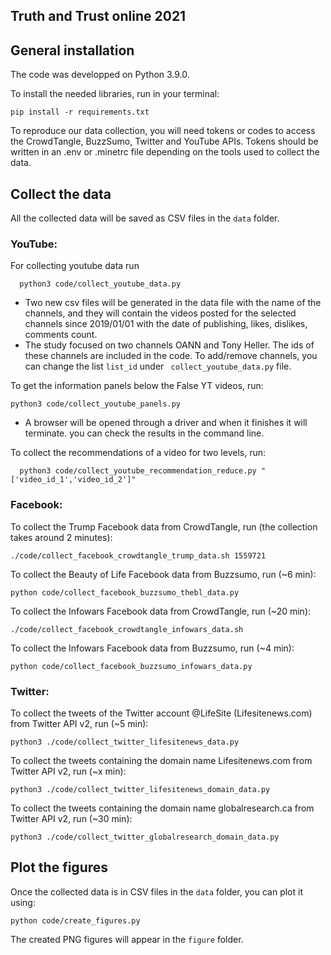 ## Truth and Trust online 2021

## General installation

The code was developped on Python 3.9.0.

To install the needed libraries, run in your terminal:

```
pip install -r requirements.txt
```

To reproduce our data collection, you will need tokens or codes to access the CrowdTangle, BuzzSumo, Twitter and YouTube APIs. Tokens should be written in an .env or .minetrc file depending on the tools used to collect the data.

## Collect the data

All the collected data will be saved as CSV files in the `data` folder.

### YouTube:
For collecting youtube data run
```
  python3 code/collect_youtube_data.py 
```
- Two new csv files will be generated in the data file with the name of the channels, and they will contain the videos posted for the selected channels since 2019/01/01 with the date of publishing, likes, dislikes, comments count.
- The study focused on two channels OANN and Tony Heller. The ids of these channels are included in the code. To add/remove channels, you can change the list ``` list_id ``` under ``` collect_youtube_data.py``` file.

To get the information panels below the False YT videos, run:
```
python3 code/collect_youtube_panels.py
```
- A browser will be opened through a driver and when it finishes it will terminate. you can check the results in the command line.


To collect the recommendations of a video for two levels, run:
```
  python3 code/collect_youtube_recommendation_reduce.py "['video_id_1','video_id_2']"
```
### Facebook:

To collect the Trump Facebook data from CrowdTangle, run (the collection takes around 2 minutes):

```
./code/collect_facebook_crowdtangle_trump_data.sh 1559721
```

To collect the Beauty of Life Facebook data from Buzzsumo, run (~6 min):
```
python code/collect_facebook_buzzsumo_thebl_data.py
```

To collect the Infowars Facebook data from CrowdTangle, run (~20 min):

```
./code/collect_facebook_crowdtangle_infowars_data.sh
```

To collect the Infowars Facebook data from Buzzsumo, run (~4 min):
```
python code/collect_facebook_buzzsumo_infowars_data.py
```

### Twitter:

To collect the tweets of the Twitter account @LifeSite (Lifesitenews.com) from Twitter API v2, run (~5 min):
```
python3 ./code/collect_twitter_lifesitenews_data.py
```

To collect the tweets containing the domain name Lifesitenews.com from Twitter API v2, run (~x min):
```
python3 ./code/collect_twitter_lifesitenews_domain_data.py
```

To collect the tweets containing the domain name globalresearch.ca from Twitter API v2, run (~30 min):
```
python3 ./code/collect_twitter_globalresearch_domain_data.py 
```

## Plot the figures

Once the collected data is in CSV files in the `data` folder, you can plot it using:

```
python code/create_figures.py
```

The created PNG figures will appear in the `figure` folder.

